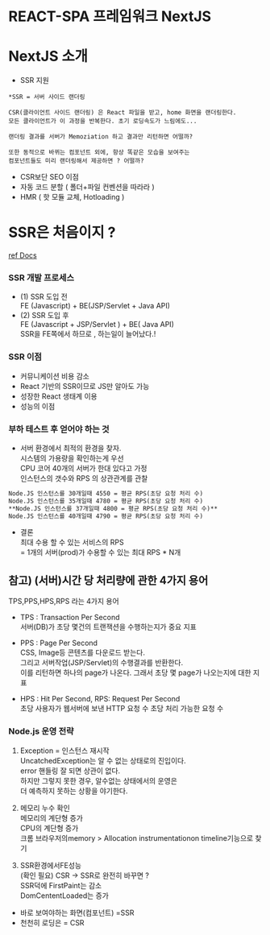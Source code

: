 # REACT-SPA 프레임워크 NextJS

# NextJS 소개

- SSR 지원

```
*SSR = 서버 사이드 랜더링

CSR(클라이언트 사이드 랜더링) 은 React 파일을 받고, home 화면을 랜더링한다.
모든 클라이언트가 이 과정을 반복한다. 초기 로딩속도가 느림에도...

랜더링 결과를 서버가 Memoziation 하고 결과만 리턴하면 어떨까?

또한 동적으로 바뀌는 컴포넌트 외에, 항상 똑같은 모습을 보여주는
컴포넌트들도 미리 랜더링해서 제공하면 ? 어떨까?
```

- CSR보단 SEO 이점
- 자동 코드 분할 ( 폴더+파일 컨벤션을 따라라 )
- HMR ( 핫 모듈 교체, Hotloading )

# SSR은 처음이지 ?

[ref Docs](https://deview.kr/data/deview/session/attach/1600_T1_%EC%86%90%EC%B0%AC%EC%9A%B1_%EC%96%B4%EC%84%9C%EC%99%80_SSR%EC%9D%80_%EC%B2%98%EC%9D%8C%EC%9D%B4%EC%A7%80.pdf)

### SSR 개발 프로세스

- (1) SSR 도입 전  
  FE (Javascript) + BE(JSP/Servlet + Java API)
- (2) SSR 도입 후  
  FE (Javascript + JSP/Servlet ) + BE( Java API)  
  SSR을 FE쪽에서 하므로 , 하는일이 늘어났다.!

### SSR 이점

- 커뮤니케이션 비용 감소
- React 기반의 SSR이므로 JS만 알아도 가능
- 성장한 React 생태계 이용
- 성능의 이점

### 부하 테스트 후 얻어야 하는 것

- 서버 환경에서 최적의 환경을 찾자.  
  시스템의 가용량을 확인하는게 우선  
  CPU 코어 40개의 서버가 한대 있다고 가정  
  인스턴스의 갯수와 RPS 의 상관관계를 관찰

```md
Node.JS 인스턴스를 30개일때 4550 = 평균 RPS(초당 요청 처리 수)
Node.JS 인스턴스를 35개일때 4780 = 평균 RPS(초당 요청 처리 수)
**Node.JS 인스턴스를 37개일때 4800 = 평균 RPS(초당 요청 처리 수)**
Node.JS 인스턴스를 40개일때 4790 = 평균 RPS(초당 요청 처리 수)
```

- 결론  
  최대 수용 할 수 있는 서비스의 RPS  
  = 1개의 서버(prod)가 수용할 수 있는 최대 RPS \* N개

## 참고) (서버)시간 당 처리량에 관한 4가지 용어

TPS,PPS,HPS,RPS 라는 4가지 용어

- TPS : Transaction Per Second  
  서버(DB)가 초당 몇건의 트랜잭션을 수행하는지가 중요 지표

- PPS : Page Per Second  
  CSS, Image등 콘텐츠를 다운로드 받는다.  
  그리고 서버작업(JSP/Servlet)의 수행결과를 반환한다.  
  이를 리턴하면 하나의 page가 나온다.
  그래서 초당 몇 page가 나오는지에 대한 지표

- HPS : Hit Per Second, RPS: Request Per Second  
  초당 사용자가 웹서버에 보낸 HTTP 요청 수
  초당 처리 가능한 요청 수

### Node.js 운영 전략

1. Exception = 인스턴스 재시작  
   UncatchedException는 알 수 없는 상태로의 진입이다.  
   error 핸들링 잘 되면 상관이 없다.  
   하지만 그렇지 못한 경우, 알수없는 상태에서의 운영은  
   더 예측하지 못하는 상황을 야기한다.

2. 메모리 누수 확인  
   메모리의 계단형 증가  
   CPU의 계단형 증가  
   크롬 브라우저의memory > Allocation instrumentationon timeline기능으로 찾기

3. SSR환경에서FE성능  
   (확인 필요) CSR -> SSR로 완전히 바꾸면 ?  
   SSR덕에 FirstPaint는 감소  
   DomCententLoaded는 증가

- 바로 보여야하는 화면(컴포넌트) =SSR
- 천천히 로딩은 = CSR
